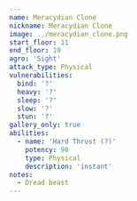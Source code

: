 ```yaml
---
name: Meracydian Clone
nickname: Meracydian Clone
image: ../meracydian_clone.png
start_floor: 11
end_floor: 19
agro: 'Sight'
attack_type: Physical
vulnerabilities:
  bind: '?'
  heavy: '?'
  sleep: '?'
  slow: '?'
  stun: '?'
gallery_only: true
abilities:
  - name: 'Hard Thrust (?)'
    potency: 90
    type: Physical
    description: 'instant'
notes:
  - Dread beast
---
```

